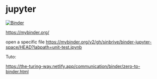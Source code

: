 # jupyter

[![Binder](https://mybinder.org/badge_logo.svg)](https://mybinder.org/v2/gh/binder-jupyter-space/jupyter/HEAD)


https://mybinder.org/

open a specific file
https://mybinder.org/v2/gh/sinbrive/binder-jupyter-space/HEAD?labpath=unit-test.ipynb


Tuto:

https://the-turing-way.netlify.app/communication/binder/zero-to-binder.html
